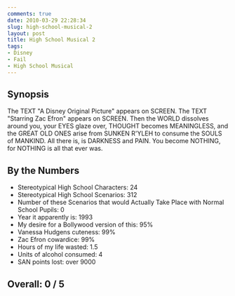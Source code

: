 ```yaml
---
comments: true
date: 2010-03-29 22:28:34
slug: high-school-musical-2
layout: post
title: High School Musical 2
tags:
- Disney
- Fail
- High School Musical
---
```


## Synopsis

The TEXT "A Disney Original Picture" appears on SCREEN.  The TEXT "Starring Zac Efron" appears on SCREEN.  Then the WORLD dissolves around you, your EYES glaze over, THOUGHT becomes MEANINGLESS, and the GREAT OLD ONES arise from SUNKEN R'YLEH to consume the SOULS of MANKIND.  All there is, is DARKNESS and PAIN.  You become NOTHING, for NOTHING is all that ever was.

## By the Numbers

* Stereotypical High School Characters: 24
* Stereotypical High School Scenarios: 312
* Number of these Scenarios that would Actually Take Place with Normal School Pupils: 0
* Year it apparently is: 1993
* My desire for a Bollywood version of this: 95%
* Vanessa Hudgens cuteness: 99%
* Zac Efron cowardice: 99%
* Hours of my life wasted: 1.5
* Units of alcohol consumed: 4
* SAN points lost: over 9000

## Overall: 0 / 5
